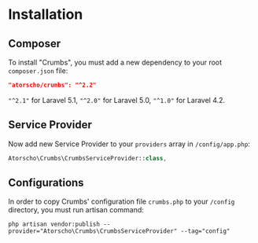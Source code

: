 # Installation

## Composer

To install "Crumbs", you must add a new dependency to your root `composer.json` file:

```json
"atorscho/crumbs": "^2.2"
```

`"^2.1"` for Laravel 5.1, `"^2.0"` for Laravel 5.0, `"^1.0"` for Laravel 4.2.

## Service Provider

Now add new Service Provider to your `providers` array in `/config/app.php`:

```php
Atorscho\Crumbs\CrumbsServiceProvider::class,
```

## Configurations

In order to copy Crumbs' configuration file `crumbs.php` to your `/config` directory, you must run artisan command:

```
php artisan vendor:publish --provider="Atorscho\Crumbs\CrumbsServiceProvider" --tag="config"
```